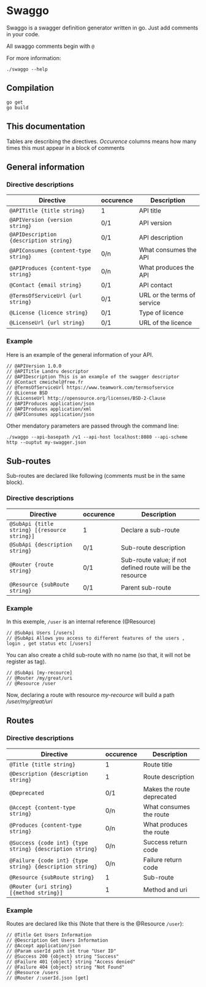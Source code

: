 # Swaggo

Swaggo is a swagger definition generator written in go.
Just  add comments in your code.

All swaggo comments begin with `@`

For more information:
```
./swaggo --help
```

## Compilation
```
go get
go build
```

## This documentation
Tables are describing the directives. *Occurence* columns means how many times this must appear in a block of comments

## General information

### Directive descriptions

| Directive | occurence | Description|
|----------------------|-----|----------------|
| ``@APITitle {title string}``| 1 | API title |
| ``@APIVersion {version string}``| 0/1 | API version |
| ``@APIDescription {description string}`` | 0/1 | API description |
| ``@APIConsumes {content-type string}`` | 0/n | What consumes the API |
| ``@APIProduces {content-type string}`` | 0/n | What produces the API |
| ``@Contact {email string}`` | 0/1 | API contact |
| ``@TermsOfServiceUrl {url string}`` | 0/1 | URL or the terms of service |
| ``@License {licence string}`` | 0/1 | Type of licence |
| ``@LicenseUrl {url string}`` | 0/1 | URL of the licence |

### Example
Here is an example of the general information of your API.
```
// @APIVersion 1.0.0
// @APITitle Landru descriptor
// @APIDescription This is an example of the swagger descriptor
// @Contact cmeichel@free.fr
// @TermsOfServiceUrl https://www.teamwork.com/termsofservice
// @License BSD
// @LicenseUrl http://opensource.org/licenses/BSD-2-Clause
// @APIProduces application/json
// @APIProduces application/xml
// @APIConsumes application/json
```
Other mendatory parameters are passed through the command line:
```
./swaggo --api-basepath /v1 --api-host localhost:8080 --api-scheme http --ouptut my-swagger.json
```

## Sub-routes
Sub-routes are declared like following (comments must be in the same block).

### Directive descriptions

| Directive | occurence | Description|
|----------------------|-----|----------------|
| ``@SubApi {title string} [{resource string}]``| 1 | Declare a sub-route |
| ``@SubApi {description string}``| 0/1 | Sub-route description |
| ``@Router {route string}``| 0/1 | Sub-route value; if not defined route will be the resource |
| ``@Resource {subRoute string}`` | 0/1 | Parent sub-route |

### Example

In this exemple, `/user` is an internal reference (@Resource)

```
// @SubApi Users [/users]
// @SubApi Allows you access to different features of the users , login , get status etc [/users]
```

You can also create a child sub-route with no name (so that, it will not be register as tag).

```
// @SubApi [my-recource]
// @Router /my/great/uri
// @Resource /user
```

Now, declaring a route with resource *my-recource* will build a path */user/my/great/uri*

## Routes

### Directive descriptions

| Directive | occurence | Description|
|----------------------|-----|----------------|
| ``@Title {title string}``| 1 | Route title |
| ``@Description {description string}`` | 1 | Route description |
| ``@Deprecated`` | 0/1 | Makes the route deprecated |
| ``@Accept {content-type string}`` | 0/n | What consumes the route |
| ``@Produces {content-type string}`` | 0/n | What produces the route |
| ``@Success {code int} {type string} {description string}`` | 0/n | Success return code |
| ``@Failure {code int} {type string} {description string}`` | 0/n | Failure return code |
| ``@Resource {subRoute string}`` | 1 | Sub-route |
| ``@Router {uri string} [{method string}]`` | 1 | Method and uri |

### Example

Routes are declared like this (Note that there is the @Resource `/user`):

```
// @Title Get Users Information
// @Description Get Users Information
// @Accept application/json
// @Param userId path int true "User ID"
// @Success 200 {object} string "Success"
// @Failure 401 {object} string "Access denied"
// @Failure 404 {object} string "Not Found"
// @Resource /users
// @Router /:userId.json [get]
```
